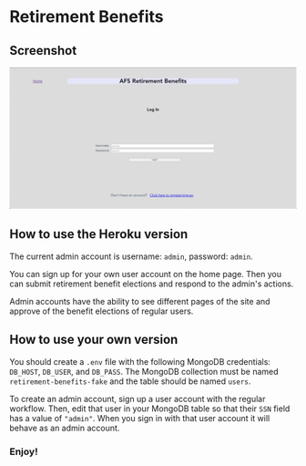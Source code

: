 # Retirement Benefits

## Screenshot
![screenshot.png](screenshot.png)

## How to use the Heroku version

The current admin account is username: `admin`, password: `admin`.

You can sign up for your own user account on the home page. Then you can submit retirement benefit elections and respond to the admin's actions.

Admin accounts have the ability to see different pages of the site and approve of the benefit elections of regular users.

## How to use your own version

You should create a `.env` file with the following MongoDB credentials: `DB_HOST`, `DB_USER`, and `DB_PASS`. The MongoDB collection must be named `retirement-benefits-fake` and the table should be named `users`.

To create an admin account, sign up a user account with the regular workflow. Then, edit that user in your MongoDB table so that their `SSN` field has a value of `"admin"`. When you sign in with that user account it will behave as an admin account.

### Enjoy!
